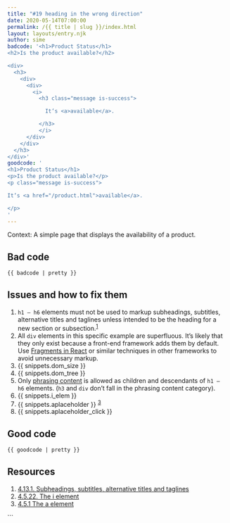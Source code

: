 ```yaml
---
title: "#19 heading in the wrong direction"
date: 2020-05-14T07:00:00
permalink: /{{ title | slug }}/index.html
layout: layouts/entry.njk
author: sime
badcode: '<h1>Product Status</h1> 
<h2>Is the product available?</h2> 

<div>
  <h3>
    <div>
      <div>
        <i>
          <h3 class="message is-success">

            It‘s <a>available</a>.

          </h3>
          </i>
      </div>
    </div>
  </h3>
</div>'
goodcode: '
<h1>Product Status</h1> 
<p>Is the product available?</p> 
<p class="message is-success">

It‘s <a href="/product.html">available</a>.

</p>
'
---
```

<div class="section bad">

Context: A simple page that displays the availability of a product.

## Bad code

```html
{{ badcode | pretty }}
```
</div>

<div class="section" id="issues">

## Issues and how to fix them

1. `h1 – h6` elements must not be used to markup subheadings, subtitles, alternative titles and taglines unless intended to be the heading for a new section or subsection.<sup><a href="#resources">1</a></sup>
1. All `div` elements in this specific example are superfluous. It’s likely that they only exist because a front-end framework adds them by default. Use [Fragments in React](https://reactjs.org/docs/fragments.html) or similar techniques in other frameworks to avoid unnecessary markup.
1. {{ snippets.dom_size }}
1. {{ snippets.dom_tree }}
1. Only [phrasing content](https://www.w3.org/TR/html52/dom.html#phrasing-content) is allowed as children and descendants of `h1 – h6` elements. (`h3` and `div` don’t fall in the phrasing content category).
1. {{ snippets.i_elem }}
1. {{ snippets.aplaceholder }} <sup><a href="#resources">3</a></sup>
1. {{ snippets.aplaceholder_click }}
</div>

<div class="section">

## Good code

```html
{{ goodcode | pretty }}
```
</div>

<div class="section">

<h2 id="resources">Resources</h2>

1. [4.13.1. Subheadings, subtitles, alternative titles and taglines](https://www.w3.org/TR/html52/common-idioms-without-dedicated-elements.html#common-idioms-without-dedicated-elements)
1. [4.5.22. The i element](https://www.w3.org/TR/html52/textlevel-semantics.html#the-i-element)
1. [4.5.1 The a element](https://html.spec.whatwg.org/#the-a-element)
</div>
```

